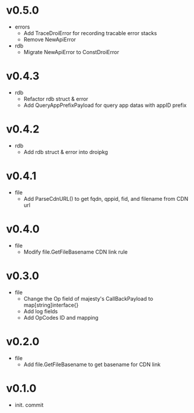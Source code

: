 # v0.5.0
- errors
    - Add TraceDroiError for recording tracable error stacks
    - Remove NewApiError
- rdb
    - Migrate NewApiError to ConstDroiError

# v0.4.3
- rdb
    - Refactor rdb struct & error
    - Add QueryAppPrefixPayload for query app datas with appID prefix

# v0.4.2
- rdb
    - Add rdb struct & error into droipkg

# v0.4.1
- file
    - Add ParseCdnURL() to get fqdn, qppid, fid, and filename from CDN url

# v0.4.0
- file
    - Modify file.GetFileBasename CDN link rule

# v0.3.0
- file
    - Change the Op field of majesty's CallBackPayload to map[string]interface{}
    - Add log fields
    - Add OpCodes ID and mapping

# v0.2.0
- file
    - Add file.GetFileBasename to get basename for CDN link

# v0.1.0
- init. commit
